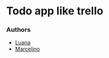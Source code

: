 # Todo app like trello

### Authors
* [Luana](https://github.com/lualuna-art)
* [Marcelino](https://github.com/marcelinosandroni)
